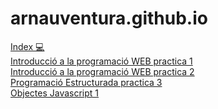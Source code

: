 # arnauventura.github.io

[Index 💻](https://arnauventura.github.io/WebEnBlanc/index.html)
<br/>
[Introducció a la programació WEB practica 1](https://arnauventura.github.io/DWEC/Introducció_a_la_programació_WEB/Practica_1.HTML)<br/>
[Introducció a la programació WEB practica 2](https://arnauventura.github.io/DWEC/Introducció_a_la_programació_WEB/Practica_2.HTML)<br/>
[Programació Estructurada practica 3](https://arnauventura.github.io/DWEC/Introducció_a_la_programació_WEB/Practica_3.HTML)<br>
[Objectes Javascript 1](https://arnauventura.github.io/DWEC/Objectes/Practica_objectes.HTML)
